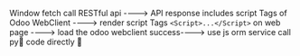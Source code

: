 Window fetch call RESTful api ----> API response includes script Tags of Odoo WebClient ----> render script Tags ```<Script>...</Script>``` on web page ----> load the odoo webclient success----> use js orm service call py🐍 code directly 🚀
